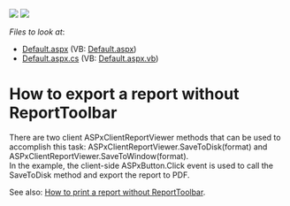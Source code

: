 <!-- default badges list -->
[![](https://img.shields.io/badge/Open_in_DevExpress_Support_Center-FF7200?style=flat-square&logo=DevExpress&logoColor=white)](https://supportcenter.devexpress.com/ticket/details/E1178)
[![](https://img.shields.io/badge/📖_How_to_use_DevExpress_Examples-e9f6fc?style=flat-square)](https://docs.devexpress.com/GeneralInformation/403183)
<!-- default badges end -->
<!-- default file list -->
*Files to look at*:

* [Default.aspx](./CS/ExportWithoutToolbar/Default.aspx) (VB: [Default.aspx](./VB/ExportWithoutToolbar/Default.aspx))
* [Default.aspx.cs](./CS/ExportWithoutToolbar/Default.aspx.cs) (VB: [Default.aspx.vb](./VB/ExportWithoutToolbar/Default.aspx.vb))
<!-- default file list end -->
# How to export a report without ReportToolbar


<p>There are two client ASPxClientReportViewer methods that can be used to accomplish this task: ASPxClientReportViewer.SaveToDisk(format) and ASPxClientReportViewer.SaveToWindow(format).<br />
In the example, the client-side ASPxButton.Click event is used to call the SaveToDisk method and export the report to PDF.</p><p>See also: <a href="https://www.devexpress.com/Support/Center/p/E1762">How to print a report without ReportToolbar</a>.</p>

<br/>


